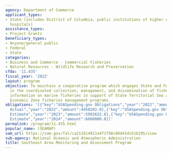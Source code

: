```yaml
---
agency: Department of Commerce
applicant_types:
- State (includes District of Columbia, public institutions of higher education and
  hospitals)
assistance_types:
- Project Grants
beneficiary_types:
- Anyone/general public
- Federal
- State
categories:
- Business and Commerce - Commercial Fisheries
- Natural Resources - Wildlife Research and Preservation
cfda: '11.435'
fiscal_year: '2022'
layout: program
objective: To maintain a cooperative program which engages State and Federal agencies
  in the coordinated collection, management, and dissemination of fishery - independent
  information on marine fisheries in support of State Territorial Sea and U.S. Exclusive
  Economic Zone fisheries management programs.
obligations: '[{"key":"USASpending.gov Obligations","year":"2022","amount":4383893.62},{"key":"SAM.gov
  Actual","year":"2022","amount":4458202.0},{"key":"USASpending.gov Obligations","year":"2023","amount":5470685.22},{"key":"SAM.gov
  Estimate","year":"2023","amount":5992632.0},{"key":"USASpending.gov Obligations","year":"2024","amount":0.0},{"key":"SAM.gov
  Estimate","year":"2024","amount":6600000.0}]'
permalink: /program/11.435.html
popular_name: (SEAMAP)
sam_url: https://sam.gov/fal/ca211614811e4f1f98c88d43dc61b295/view
sub-agency: National Oceanic and Atmospheric Administration
title: Southeast Area Monitoring and Assessment Program
---
```

